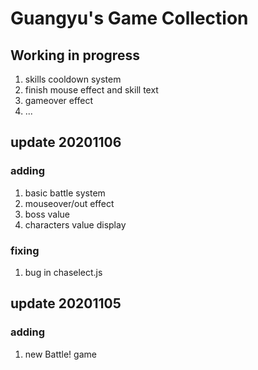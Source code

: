 # Guangyu's Game Collection

## Working in progress
1. skills cooldown system
2. finish mouse effect and skill text
3. gameover effect
4. ...

## update 20201106
### adding
1. basic battle system
2. mouseover/out effect
3. boss value
4. characters value display 
### fixing
1. bug in chaselect.js

## update 20201105
### adding
1. new Battle! game